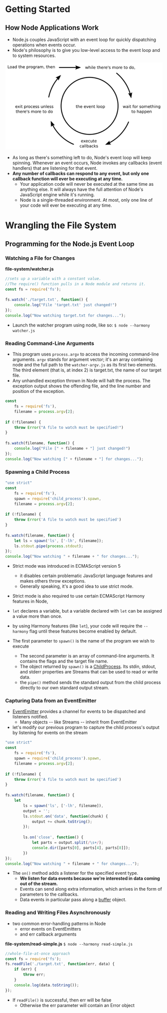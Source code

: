 # Getting Started

## How Node Applications Work

* Node.js couples JavaScript with an event loop for quickly dispatching operations when events occur.
* Node's philosophy is to give you low-level access to the event loop and to system resources.

![The Node.js event loop](The_Right_Way_fig_3.png "The Node.js event loop")

* As long as there's something left to do, Node's event loop will keep spinning. Whenever an event occurs, Node invokes any callbacks (event handlers) that are listening for that event.
* **Any number of callbacks can respond to any event, but only one callback function will ever be executing at any time.**
    * Your application code will never be executed at the same time as anything else. It will always have the full attention of Node's JavaScript engine while it's running.
    * Node is a single-threaded environment. At most, only one line of your code will ever be executing at any time.


# Wrangling the File System

## Programming for the Node.js Event Loop

### Watching a File for Changes

**file-system/watcher.js**

```js
//sets up a variable with a constant value.
//The require() function pulls in a Node module and returns it.
const fs = require('fs');

fs.watch('./target.txt', function() {
    console.log("File 'target.txt' just changed!")
});
console.log("Now watching target.txt for changes...");
```

* Launch the watcher program using node, like so: `$ node --harmony watcher.js`

### Reading Command-Line Arguments

* This program uses `process.argv` to access the incoming command-line arguments.
`argv` stands for argument vector; it's an array containing node and the full path to the `watcher-argv.js` as its first two elements.
The third element (that is, at index 2) is target.txt, the name of our target file.
* Any unhandled exception thrown in Node will halt the process. The exception output shows the offending file, and the line number and position of the exception.

```js
const
    fs = require('fs'),
    filename = process.argv[2];

if (!filename) {
    throw Error("A file to watch must be specified!")
}

fs.watch(filename, function() {
    console.log("File [" + filename + "] just changed!")
});
console.log("Now watching [" + filename + "] for changes...");
```

### Spawning a Child Process

```js
"use strict"
const
    fs = require('fs'),
    spawn = require('child_process').spawn,
    filename = process.argv[2];

if (!filename) {
    throw Error('A file to watch must be specified')
}

fs.watch(filename, function() {
    let ls = spawn('ls', ['-lh', filename]);
    ls.stdout.pipe(process.stdout);
});
console.log("Now watching " + filename + " for changes...");
```

* Strict mode was introduced in ECMAScript version 5
    * it disables certain problematic JavaScript language features and makes others throw exceptions.
    * Generally speaking, it's a good idea to use strict mode.

* Strict mode is also required to use certain ECMAScript Harmony features in Node,
* `let` declares a variable, but a variable declared with `let` can be assigned a value more than once.
* by using Harmony features (like `let`), your code will require the `--harmony` flag until these features become enabled by default.
* The first parameter to `spawn()` is the name of the program we wish to execute
    * The second parameter is an array of command-line arguments. It contains the flags and the target file name.
    * The object returned by `spawn()` is a [ChildProcess]("http://nodejs.org/api/child_process.html"). Its stdin, stdout, and stderr properties are Streams that can be used to read or write data.
    * the `pipe()` method sends the standard output from the child process directly to our own standard output stream.

### Capturing Data from an EventEmitter

* [EventEmitter]("http://nodejs.org/api/events.html") provides a channel for events to be dispatched and listeners notified.
    * Many objects -- like Streams -- inherit from EventEmitter
* let's modify our previous program to capture the child process's output by listening for events on the stream

```js
"use strict"
const
    fs = require('fs'),
    spawn = require('child_process').spawn,
    filename = process.argv[2];

if (!filename) {
    throw Error('A file to watch must be specified')
}

fs.watch(filename, function() {
    let
        ls = spawn('ls', ['-lh', filename]),
        output = '';
        ls.stdout.on('data', function(chunk) {
            output += chunk.toString();
        });

        ls.on('close', function() {
            let parts = output.split(/\s+/);
            console.dir([parts[0], parts[4], parts[8]]);
        })
});
console.log("Now watching " + filename + " for changes...");
```

* The `on()` method adds a listener for the specified event type.
    * **We listen for data events because we're interested in data coming out of the stream.**
    * Events can send along extra information, which arrives in the form of parameters to the callbacks.
    * Data events in particular pass along a [buffer]("http://nodejs.org/api/buffer.html") object.

### Reading and Writing Files Asynchronously

* two common error-handling patterns in Node
    * error events on EventEmitters
    * and err callback arguments

**file-system/read-simple.js**
`$ node --harmony read-simple.js`

```js
//whole-file-at-once approach
const fs = require('fs');
fs.readFile('./target.txt', function(err, data) {
    if (err) {
        throw err;
    }
    console.log(data.toString());
});
```

* If `readFile()` is successful, then err will be false
    * Otherwise the err parameter will contain an Error object
